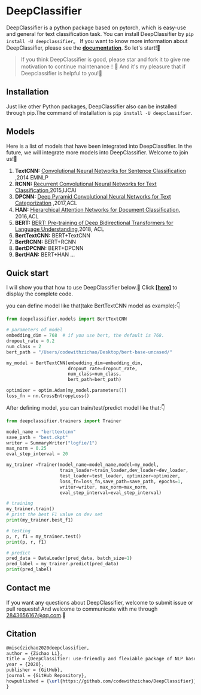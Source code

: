 # **DeepClassifier** 
DeepClassifier is a python package based on pytorch, which is easy-use and general for text classification task. You can install DeepClassifier by `pip install -U deepclassifier`。
If you want to know more information about DeepClassifier, please see the [**documentation**](https://deepclassifier.readthedocs.io/en/latest/). So let's start!🤩
> If you think DeepClassifier is good, please star and fork it to give me motivation to continue maintenance！🤩 And it's my pleasure that if Deepclassifier is helpful to you!🥰

## **Installation**
Just like other Python packages, DeepClassifier also can be installed through pip.The command of installation is `pip install -U deepclassifier`.

## **Models**
Here is a list of models that have been integrated into DeepClassifier. In the future, we will integrate more models into DeepClassifier. Welcome to join us!🤩
1. **TextCNN:** [Convolutional Neural Networks for Sentence Classiﬁcation](https://www.aclweb.org/anthology/D14-1181.pdf) ,2014 EMNLP
2. **RCNN:** [Recurrent Convolutional Neural Networks for Text Classification](https://www.deeplearningitalia.com/wp-content/uploads/2018/03/Recurrent-Convolutional-Neural-Networks-for-Text-Classification.pdf),2015,IJCAI
3. **DPCNN:** [Deep Pyramid Convolutional Neural Networks for Text Categorization](https://ai.tencent.com/ailab/media/publications/ACL3-Brady.pdf) ,2017,ACL
4. **HAN:** [Hierarchical Attention Networks for Document Classiﬁcation](https://www.aclweb.org/anthology/N16-1174.pdf), 2016,ACL
5. **BERT:** [BERT: Pre-training of Deep Bidirectional Transformers for Language Understanding](https://arxiv.org/pdf/1810.04805.pdf),2018, ACL
6. **BertTextCNN:** BERT+TextCNN
7. **BertRCNN:** BERT+RCNN
8. **BertDPCNN:** BERT+DPCNN
9. **BertHAN:** BERT+HAN
...
  
## Quick start
I wiil show you that how to use DeepClassifier below.🥰 Click [**[here]**](https://github.com/codewithzichao/DeepClassifier/blob/master/examples) to display the complete code.

you can define model like that(take BertTextCNN model as example):👇

```python
from deepclassifier.models import BertTextCNN

# parameters of model
embedding_dim = 768  # if you use bert, the default is 768.
dropout_rate = 0.2
num_class = 2
bert_path = "/Users/codewithzichao/Desktop/bert-base-uncased/"

my_model = BertTextCNN(embedding_dim=embedding_dim,
                       dropout_rate=dropout_rate,
                       num_class=num_class,
                       bert_path=bert_path)

optimizer = optim.Adam(my_model.parameters())
loss_fn = nn.CrossEntropyLoss()
```
After defining model, you can train/test/predict model like that:👇

```python
from deepclassifier.trainers import Trainer

model_name = "berttextcnn"
save_path = "best.ckpt"
writer = SummaryWriter("logfie/1")
max_norm = 0.25
eval_step_interval = 20

my_trainer =Trainer(model_name=model_name,model=my_model,
                    train_loader=train_loader,dev_loader=dev_loader,
                    test_loader=test_loader, optimizer=optimizer, 
                    loss_fn=loss_fn,save_path=save_path, epochs=1, 
                    writer=writer, max_norm=max_norm,
                    eval_step_interval=eval_step_interval)

# training
my_trainer.train()
# print the best F1 value on dev set
print(my_trainer.best_f1)

# testing
p, r, f1 = my_trainer.test()
print(p, r, f1)

# predict
pred_data = DataLoader(pred_data, batch_size=1)
pred_label = my_trainer.predict(pred_data)
print(pred_label)

```

## **Contact me**
If you want any questions about DeepClassifier, welcome to submit issue or pull requests! And welcome to communicate with me through 2843656167@qq.com.🥳

## Citation
```tex
@misc{zichao2020deepclassifier,
author = {Zichao Li},
title = {DeepClassifier: use-friendly and flexiable package of NLP based text classification models},
year = {2020},
publisher = {GitHub},
journal = {GitHub Repository},
howpublished = {\url{https://github.com/codewithzichao/DeepClassifier}},
}
```


